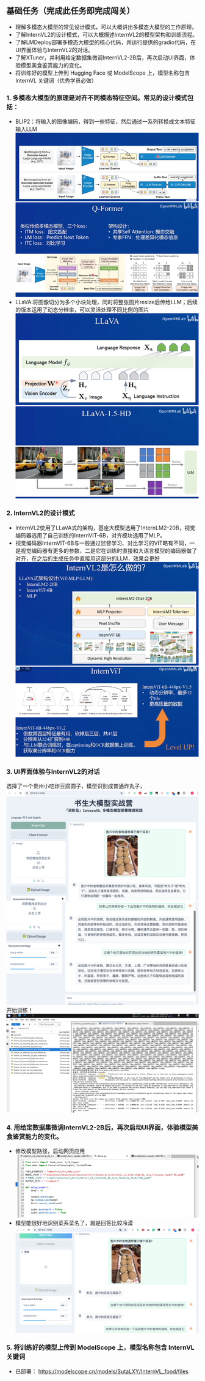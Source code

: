 ## **基础任务（完成此任务即完成闯关）**

- 理解多模态大模型的常见设计模式，可以大概讲出多模态大模型的工作原理。
- 了解InternVL2的设计模式，可以大概描述InternVL2的模型架构和训练流程。
- 了解LMDeploy部署多模态大模型的核心代码，并运行提供的gradio代码，在UI界面体验与InternVL2的对话。
- 了解XTuner，并利用给定数据集微调InternVL2-2B后，再次启动UI界面，体验模型美食鉴赏能力的变化。
- 将训练好的模型上传到 Hugging Face 或 ModelScope 上，模型名称包含 InternVL 关键词（优秀学员必做）

### 1. 多模态大模型的原理是对齐不同模态特征空间。常见的设计模式包括：
- BLIP2：将输入的图像编码，得到一些特征，然后通过一系列转换成文本特征输入LLM
![img_5.png](img_5.png)
![img_6.png](img_6.png)
- LLaVA:将图像切分为多个小块处理，同时将整张图片resize后传给LLM；后续的版本运用了动态分辨率，可以灵活处理不同比例的图片
![img_7.png](img_7.png)
![img_8.png](img_8.png)

### 2. InternVL2的设计模式
- InternVL2使用了LLaVA式的架构，基座大模型选用了InternLM2-20B，视觉编码器选用了自己训练的InternVIT-6B，对齐模块选用了MLP。
- 视觉编码器InternVIT-6B与一般通过监督学习、对比学习的VIT略有不同，一是视觉编码器有更多的参数，二是它在训练时直接和大语言模型的编码器做了对齐，在之后的生成任务中直接用这部分的LLM，效果会更好
![img_9.png](img_9.png)
![img_10.png](img_10.png)

### 3. UI界面体验与InternVL2的对话
选择了一个贵州小吃炸豆腐圆子，模型识别成普通炸丸子，
![img.png](img.png)
![img_1.png](img_1.png)
开始训练！
![img_2.png](img_2.png)

### 4. 用给定数据集微调InternVL2-2B后，再次启动UI界面，体验模型美食鉴赏能力的变化。
- 修改模型路径，启动网页应用
![img_3.png](img_3.png)
- 模型能很好地识别菜系菜名了，就是回答比较冷漠
![img_4.png](img_4.png)
### 5. 将训练好的模型上传到 ModelScope 上，模型名称包含 InternVL 关键词
- 已部署：
https://modelscope.cn/models/SutaLXY/InternVL_food/files